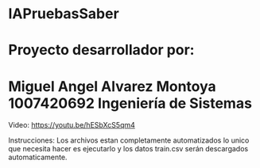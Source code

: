 # IAPruebasSaber
# Proyecto desarrollador por:
# Miguel Angel Alvarez Montoya          1007420692            Ingeniería de Sistemas

Video: https://youtu.be/hESbXcS5qm4

Instrucciones:
Los archivos estan completamente automatizados lo unico que necesita hacer es ejecutarlo y los datos train.csv serán descargados automaticamente.